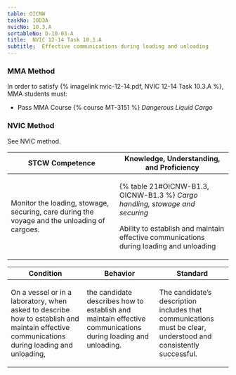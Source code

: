 ```yaml
---
table: OICNW
taskNo: 10D3A
nvicNo: 10.3.A 
sortableNo: D-10-03-A
title:  NVIC 12-14 Task 10.3.A
subtitle:  Effective communications during loading and unloading
---
```



### MMA Method

In order to satisfy  {% imagelink nvic-12-14.pdf, NVIC 12-14 Task 10.3.A %}, MMA students must:

* Pass MMA Course {% course MT-3151 %}  *Dangerous Liquid Cargo*


### NVIC Method

<a onclick="togglevisibility('nvic_methods')" >See NVIC method.</a>

<div id='nvic_methods' class='hide'>

<table>
<thead>
<tr>
<th class='forty'> STCW Competence </th>
<th class='sixty'> Knowledge, Understanding, and Proficiency </th>
</tr>
</thead>




<tbody>
<tr><td markdown='1'>

Monitor the loading, stowage, securing, care during the voyage and the unloading of cargoes.

</td><td markdown='1'>

{% table 21#OICNW-B1.3, OICNW-B1.3 %} *Cargo handling, stowage and securing*

Ability to establish and maintain effective communications during loading and unloading

</td></tr>


</tbody>
</table>


<table>
<thead>
<tr><th class='twenty'>  Condition </th><th class='twenty'> Behavior </th><th  class='sixty'>Standard </th></tr>
</thead>
<tbody >



<tr><td markdown='1'>

On a vessel or in a laboratory, when asked to describe how to establish and maintain effective communications during loading and unloading,

</td><td markdown='1'>

the candidate describes how to establish and maintain effective communications during loading and unloading.

<br>

<div class="tooltip" markdown='1'>



</div>


</td><td markdown='1'>

The candidate’s description includes that communications must be clear, understood and consistently successful.

</td></tr>
</tbody>
</table>
</div>
